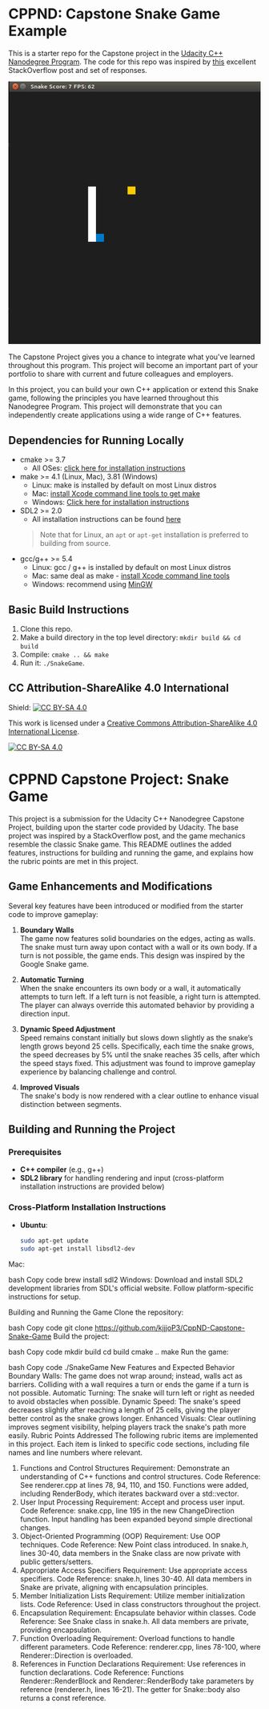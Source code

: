 # CPPND: Capstone Snake Game Example

This is a starter repo for the Capstone project in the [Udacity C++ Nanodegree Program](https://www.udacity.com/course/c-plus-plus-nanodegree--nd213). The code for this repo was inspired by [this](https://codereview.stackexchange.com/questions/212296/snake-game-in-c-with-sdl) excellent StackOverflow post and set of responses.

<img src="snake_game.gif"/>

The Capstone Project gives you a chance to integrate what you've learned throughout this program. This project will become an important part of your portfolio to share with current and future colleagues and employers.

In this project, you can build your own C++ application or extend this Snake game, following the principles you have learned throughout this Nanodegree Program. This project will demonstrate that you can independently create applications using a wide range of C++ features.

## Dependencies for Running Locally
* cmake >= 3.7
  * All OSes: [click here for installation instructions](https://cmake.org/install/)
* make >= 4.1 (Linux, Mac), 3.81 (Windows)
  * Linux: make is installed by default on most Linux distros
  * Mac: [install Xcode command line tools to get make](https://developer.apple.com/xcode/features/)
  * Windows: [Click here for installation instructions](http://gnuwin32.sourceforge.net/packages/make.htm)
* SDL2 >= 2.0
  * All installation instructions can be found [here](https://wiki.libsdl.org/Installation)
  >Note that for Linux, an `apt` or `apt-get` installation is preferred to building from source. 
* gcc/g++ >= 5.4
  * Linux: gcc / g++ is installed by default on most Linux distros
  * Mac: same deal as make - [install Xcode command line tools](https://developer.apple.com/xcode/features/)
  * Windows: recommend using [MinGW](http://www.mingw.org/)

## Basic Build Instructions

1. Clone this repo.
2. Make a build directory in the top level directory: `mkdir build && cd build`
3. Compile: `cmake .. && make`
4. Run it: `./SnakeGame`.


## CC Attribution-ShareAlike 4.0 International


Shield: [![CC BY-SA 4.0][cc-by-sa-shield]][cc-by-sa]

This work is licensed under a
[Creative Commons Attribution-ShareAlike 4.0 International License][cc-by-sa].

[![CC BY-SA 4.0][cc-by-sa-image]][cc-by-sa]

[cc-by-sa]: http://creativecommons.org/licenses/by-sa/4.0/
[cc-by-sa-image]: https://licensebuttons.net/l/by-sa/4.0/88x31.png
[cc-by-sa-shield]: https://img.shields.io/badge/License-CC%20BY--SA%204.0-lightgrey.svg

# CPPND Capstone Project: Snake Game

This project is a submission for the Udacity C++ Nanodegree Capstone Project, building upon the starter code provided by Udacity. The base project was inspired by a StackOverflow post, and the game mechanics resemble the classic Snake game. This README outlines the added features, instructions for building and running the game, and explains how the rubric points are met in this project.

## Game Enhancements and Modifications

Several key features have been introduced or modified from the starter code to improve gameplay:

1. **Boundary Walls**  
   The game now features solid boundaries on the edges, acting as walls. The snake must turn away upon contact with a wall or its own body. If a turn is not possible, the game ends. This design was inspired by the Google Snake game.

2. **Automatic Turning**  
   When the snake encounters its own body or a wall, it automatically attempts to turn left. If a left turn is not feasible, a right turn is attempted. The player can always override this automated behavior by providing a direction input.

3. **Dynamic Speed Adjustment**  
   Speed remains constant initially but slows down slightly as the snake’s length grows beyond 25 cells. Specifically, each time the snake grows, the speed decreases by 5% until the snake reaches 35 cells, after which the speed stays fixed. This adjustment was found to improve gameplay experience by balancing challenge and control.

4. **Improved Visuals**  
   The snake's body is now rendered with a clear outline to enhance visual distinction between segments.

## Building and Running the Project

### Prerequisites
- **C++ compiler** (e.g., g++)
- **SDL2 library** for handling rendering and input (cross-platform installation instructions are provided below)

### Cross-Platform Installation Instructions

- **Ubuntu**: 
  ```bash
  sudo apt-get update
  sudo apt-get install libsdl2-dev


Mac:

bash
Copy code
brew install sdl2
Windows:
Download and install SDL2 development libraries from SDL's official website. Follow platform-specific instructions for setup.

Building and Running the Game
Clone the repository:

bash
Copy code
git clone https://github.com/kjjjoP3/CppND-Capstone-Snake-Game
Build the project:

bash
Copy code
mkdir build
cd build
cmake ..
make
Run the game:

bash
Copy code
./SnakeGame
New Features and Expected Behavior
Boundary Walls: The game does not wrap around; instead, walls act as barriers. Colliding with a wall requires a turn or ends the game if a turn is not possible.
Automatic Turning: The snake will turn left or right as needed to avoid obstacles when possible.
Dynamic Speed: The snake's speed decreases slightly after reaching a length of 25 cells, giving the player better control as the snake grows longer.
Enhanced Visuals: Clear outlining improves segment visibility, helping players track the snake's path more easily.
Rubric Points Addressed
The following rubric items are implemented in this project. Each item is linked to specific code sections, including file names and line numbers where relevant.

1. Functions and Control Structures
Requirement: Demonstrate an understanding of C++ functions and control structures.
Code Reference: See renderer.cpp at lines 78, 94, 110, and 150. Functions were added, including RenderBody, which iterates backward over a std::vector.
2. User Input Processing
Requirement: Accept and process user input.
Code Reference: snake.cpp, line 195 in the new ChangeDirection function. Input handling has been expanded beyond simple directional changes.
3. Object-Oriented Programming (OOP)
Requirement: Use OOP techniques.
Code Reference: New Point class introduced. In snake.h, lines 30-40, data members in the Snake class are now private with public getters/setters.
4. Appropriate Access Specifiers
Requirement: Use appropriate access specifiers.
Code Reference: snake.h, lines 30-40. All data members in Snake are private, aligning with encapsulation principles.
5. Member Initialization Lists
Requirement: Utilize member initialization lists.
Code Reference: Used in class constructors throughout the project.
6. Encapsulation
Requirement: Encapsulate behavior within classes.
Code Reference: See Snake class in snake.h. All data members are private, providing encapsulation.
7. Function Overloading
Requirement: Overload functions to handle different parameters.
Code Reference: renderer.cpp, lines 78-100, where Renderer::Direction is overloaded.
8. References in Function Declarations
Requirement: Use references in function declarations.
Code Reference: Functions Renderer::RenderBlock and Renderer::RenderBody take parameters by reference (renderer.h, lines 16-21). The getter for Snake::body also returns a const reference.
